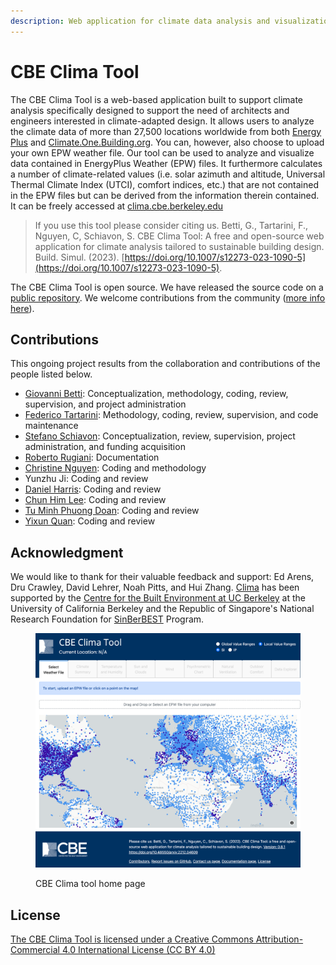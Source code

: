 ```yaml
---
description: Web application for climate data analysis and visualization
---
```


# CBE Clima Tool

The CBE Clima Tool is a web-based application built to support climate analysis specifically designed to support the need of architects and engineers interested in climate-adapted design. It allows users to analyze the climate data of more than 27,500 locations worldwide from both [Energy Plus](https://energyplus.net/weather) and [Climate.One.Building.org](http://climate.onebuilding.org/). You can, however, also choose to upload your own EPW weather file. Our tool can be used to analyze and visualize data contained in EnergyPlus Weather (EPW) files. It furthermore calculates a number of climate-related values (i.e. solar azimuth and altitude, Universal Thermal Climate Index (UTCI), comfort indices, etc.) that are not contained in the EPW files but can be derived from the information therein contained. It can be freely accessed at [clima.cbe.berkeley.edu](http://clima.cbe.berkeley.edu)

> If you use this tool please consider citing us. Betti, G., Tartarini, F., Nguyen, C, Schiavon, S. CBE Clima Tool: 
> A free and open-source web application for climate analysis tailored to sustainable building design. 
> Build. Simul. (2023). [https://doi.org/10.1007/s12273-023-1090-5](https://doi.org/10.1007/s12273-023-1090-5).

The CBE Clima Tool is open source. We have released the source code on a [public repository](https://github.com/CenterForTheBuiltEnvironment/clima). We welcome contributions from the community ([more info here](contributing/contributing.md)).

## Contributions

This ongoing project results from the collaboration and contributions of the people listed below.

* [Giovanni Betti](https://www.linkedin.com/in/gbetti/): Conceptualization, methodology, coding, review, supervision, and project administration
* [Federico Tartarini](https://www.linkedin.com/in/federico-tartarini-3991995b/): Methodology, coding, review, supervision, and code maintenance
* [Stefano Schiavon](https://www.linkedin.com/in/stefanoschiavon/): Conceptualization, review, supervision, project administration, and funding acquisition
* [Roberto Rugiani](https://www.linkedin.com/in/roberto-rugani/): Documentation
* [Christine Nguyen](https://chrlng.github.io/): Coding and methodology
* Yunzhu Ji: Coding and review
* [Daniel Harris](https://www.linkedin.com/in/daniel-harris-4005a5a2/): Coding and review
* [Chun Him Lee](https://www.linkedin.com/in/chun-him-lee-01b553129/): Coding and review
* [Tu Minh Phuong Doan](https://www.linkedin.com/in/harry-doan-legopher/): Coding and review
* [Yixun Quan](https://www.linkedin.com/in/yixun-quan-929a661a3): Coding and review

## Acknowledgment

We would like to thank for their valuable feedback and support: Ed Arens, Dru Crawley, David Lehrer, Noah Pitts, and Hui Zhang. [Clima](https://clima.cbe.berkeley.edu/) has been supported by the [Centre for the Built Environment at UC Berkeley](https://cbe.berkeley.edu/) at the University of California Berkeley and the Republic of Singapore's National Research Foundation for [SinBerBEST](https://sinberbest.berkeley.edu) Program.

<figure><img src=".gitbook/assets/clima_home_page.png" alt=""><figcaption><p>CBE Clima tool home page</p></figcaption></figure>

## License

[The CBE Clima Tool is licensed under a Creative Commons Attribution-Commercial 4.0 International License (CC BY 4.0)](https://creativecommons.org/licenses/by/4.0/)
